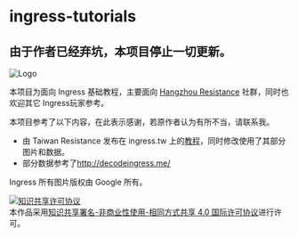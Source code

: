 ingress-tutorials
=================


由于作者已经弃坑，本项目停止一切更新。
----------

![Logo][logo]

本项目为面向 Ingress 基础教程，主要面向 [Hangzhou Resistance](http://www.hzres.net/) 社群，同时也欢迎其它 Ingress玩家参考。  

本项目参考了以下内容，在此表示感谢，若原作者认为有所不当，请联系我。   

+ 由 Taiwan Resistance 发布在 ingress.tw 上的[教程](http://ingress.tw/guide)，同时修改使用了其部分图片和数据。   
+ 部分数据参考了<http://decodeingress.me/>  


Ingress 所有图片版权由 Google 所有。  

<a rel="license" href="http://creativecommons.org/licenses/by-nc-sa/4.0/"><img alt="知识共享许可协议" style="border-width:0" src="https://i.creativecommons.org/l/by-nc-sa/4.0/88x31.png" /></a><br />本作品采用<a rel="license" href="http://creativecommons.org/licenses/by-nc-sa/4.0/">知识共享署名-非商业性使用-相同方式共享 4.0 国际许可协议</a>进行许可。

[logo]:http://ghostflying-static.qiniudn.com/ingress_community_logo.jpg
